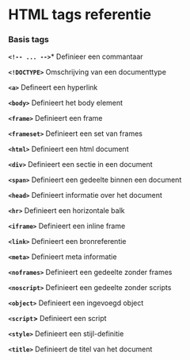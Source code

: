 HTML tags referentie
====================

### Basis tags

**`<!-- ... -->`***
Definieer een commantaar

**`<!DOCTYPE>`**
Omschrijving van een documenttype

**`<a>`**
Defineert een hyperlink

**`<body>`**
Definieert het body element

**`<frame>`**
Definieert een frame

**`<frameset>`**
Definieert een set van frames

**`<html>`**
Definieert een html document

**`<div>`**
Definieert een sectie in een document

**`<span>`**
Definieert een gedeelte binnen een document

**`<head>`**
Definieert informatie over het document

**`<hr>`**
Definieert een horizontale balk

**`<iframe>`**
Definieert een inline frame

**`<link>`**
Definieert een bronreferentie

**`<meta>`**
Definieert meta informatie

**`<noframes>`**
Definieert een gedeelte zonder frames

**`<noscript>`**
Definieert een gedeelte zonder scripts

**`<object>`**
Definieert een ingevoegd object

**`<script`>**
Definieert een script

**`<style>`**
Definieert een stijl-definitie

**`<title>`**
Definieert de titel van het document
